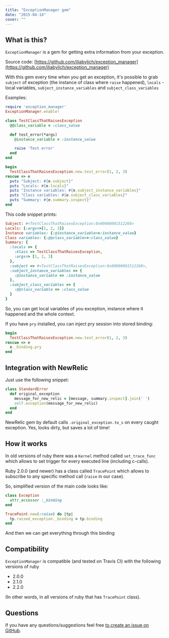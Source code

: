 ```yaml
---
title: "ExceptionManager gem"
date: "2015-04-14"
cover: ""
---
```


## What is this?

`ExceptionManager` is a gem for getting extra information from your exception.

Source code: [https://github.com/iliabylich/exception_manager](https://github.com/iliabylich/exception_manager)

With this gem every time when you get an exception, it's possible to grab `subject` of exception (the instance of class where `raise` happened), `locals` - local variables, `subject_instance_variables` and `subject_class_variables`

Examples:

```ruby
require 'exception_manager'
ExceptionManager.enable!

class TestClassThatRaisesException
  @@class_variable = :class_value

  def test_error(*args)
    @instance_variable = :instance_value

    raise 'Test error'
  end
end

begin
  TestClassThatRaisesException.new.test_error(1, 2, 3)
rescue => e
  puts "Subject: #{e.subject}"
  puts "Locals: #{e.locals}"
  puts "Instance variables: #{e.subject_instance_variables}"
  puts "Class variables: #{e.subject_class_variables}"
  puts "Summary: #{e.summary.inspect}"
end
```

This code snippet prints:

```ruby
Subject: #<TestClassThatRaisesException:0x00000001512268>
Locals: {:args=>[1, 2, 3]}
Instance variables: {:@instance_variable=>:instance_value}
Class variables: {:@@class_variable=>:class_value}
Summary: {
  :locals => {
    :klass => TestClassThatRaisesException,
    :args=> [1, 2, 3]
  },
  :subject => #<TestClassThatRaisesException:0x00000001512268>,
  :subject_instance_variables => {
    :@instance_variable => :instance_value
  },
  :subject_class_variables => {
    :@@class_variable => :class_value
  }
}
```

So, you can get local variables of you exception, instance where it happened and the whole context.

If you have `pry` installed, you can inject pry session into stored binding:

```ruby
begin
  TestClassThatRaisesException.new.test_error(1, 2, 3)
rescue => e
  e._binding.pry
end
```

## Integration with NewRelic

Just use the following snippet:

```ruby
class StandardError
  def original_exception
    message_for_new_relic = [message, summary.inspect].join(' ')
    self.exception(message_for_new_relic)
  end
end
```

NewRelic gem by default calls `.original_exception.to_s` on every caught exception. Yes, looks dirty, but saves a lot of time!

## How it works

In old versions of ruby there was a `Kernel` method called `set_trace_func` which allows to set trigger for every executed line (including c-calls).

Ruby 2.0.0 (and newer) has a class called `TracePoint` which allows to subscribe to any specific method call (`raise` in our case).

So, simplified version of the main code looks like:

```ruby
class Exception
  attr_accessor :_binding
end

TracePoint.new(:raise) do |tp|
  tp.raised_exception._binding = tp.binding
end
```

And then we can get everything through this binding

## Compatibility

`ExceptionManager` is compatible (and tested on Travis CI) with the following versions of ruby

+ 2.0.0
+ 2.1.0
+ 2.2.0

(In other words, in all versions of ruby that has `TracePoint` class).

## Questions

If you have any questions/suggestions feel free [to create an issue on GitHub](https://github.com/iliabylich/exception_manager/issues).
